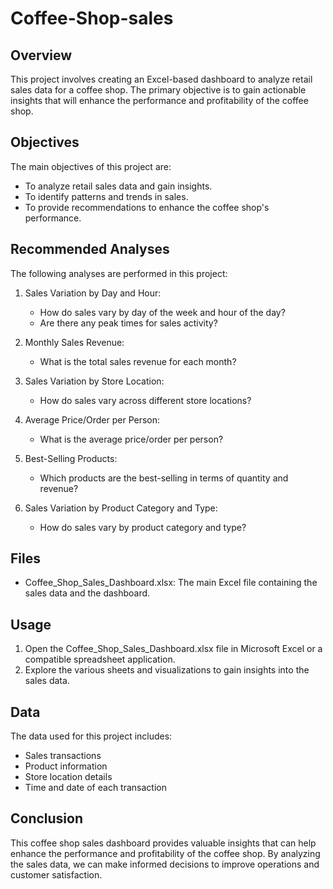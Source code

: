 # Coffee-Shop-sales

## Overview

This project involves creating an Excel-based dashboard to analyze retail sales data for a coffee shop. The primary objective is to gain actionable insights that will enhance the performance and profitability of the coffee shop.

## Objectives

The main objectives of this project are:

  * To analyze retail sales data and gain insights.
  * To identify patterns and trends in sales.
  * To provide recommendations to enhance the coffee shop's performance.

## Recommended Analyses

The following analyses are performed in this project:

  1. Sales Variation by Day and Hour:
        * How do sales vary by day of the week and hour of the day?
        * Are there any peak times for sales activity?

  2. Monthly Sales Revenue:
        * What is the total sales revenue for each month?

  3. Sales Variation by Store Location:
        * How do sales vary across different store locations?

  4. Average Price/Order per Person:
        * What is the average price/order per person?

  5. Best-Selling Products:
        * Which products are the best-selling in terms of quantity and revenue?

  6. Sales Variation by Product Category and Type:
        * How do sales vary by product category and type?
    
## Files

  * Coffee_Shop_Sales_Dashboard.xlsx: The main Excel file containing the sales data and the dashboard.

## Usage

  1. Open the Coffee_Shop_Sales_Dashboard.xlsx file in Microsoft Excel or a compatible spreadsheet application.
  2. Explore the various sheets and visualizations to gain insights into the sales data.

## Data

The data used for this project includes:

  * Sales transactions
  * Product information
  * Store location details
  * Time and date of each transaction

## Conclusion

This coffee shop sales dashboard provides valuable insights that can help enhance the performance and profitability of the coffee shop. By analyzing the sales data, we can make informed decisions to improve operations and customer satisfaction.

